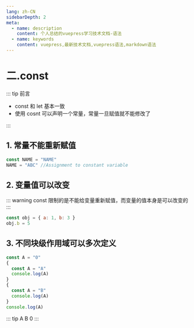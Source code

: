 ```yaml
---
lang: zh-CN
sidebarDepth: 2
meta:
  - name: description
    content: 个人总结的vuepress学习技术文档-语法
  - name: keywords
    content: vuepress,最新技术文档,vuepress语法,markdown语法
---
```


# 二.const

::: tip 前言

- const 和 let 基本一致
- 使用 cosnt 可以声明一个常量，常量一旦赋值就不能修改了

:::

## 1. 常量不能重新赋值

```js
const NAME = "NAME"
NAME = "ABC" //Assignment to constant variable
```

## 2. 变量值可以改变

::: warning
const 限制的是不能给变量重新赋值，而变量的值本身是可以改变的
:::

```js
const obj = { a: 1, b: 3 }
obj.b = 5
```

## 3. 不同块级作用域可以多次定义

```js
const A = "0"
{
  const A = "A"
  console.log(A)
}
{
  const A = "B"
  console.log(A)
}
console.log(A)
```

::: tip
A B 0
:::
